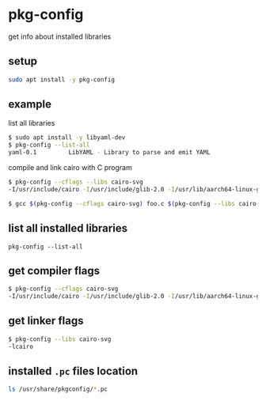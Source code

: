 # pkg-config

get info about installed libraries

## setup

```bash
sudo apt install -y pkg-config
```

## example

list all libraries

```bash
$ sudo apt install -y libyaml-dev
$ pkg-config --list-all
yaml-0.1         LibYAML - Library to parse and emit YAML
```

compile and link cairo with C program

```bash
$ pkg-config --cflags --libs cairo-svg
-I/usr/include/cairo -I/usr/include/glib-2.0 -I/usr/lib/aarch64-linux-gnu/glib-2.0/include -I/usr/include/pixman-1 -I/usr/include/uuid -I/usr/include/freetype2 -I/usr/include/libpng16 -lcairo

$ gcc $(pkg-config --cflags cairo-svg) foo.c $(pkg-config --libs cairo-svg) -o foo.out
```

## list all installed libraries

`pkg-config --list-all`

## get compiler flags

```bash
$ pkg-config --cflags cairo-svg
-I/usr/include/cairo -I/usr/include/glib-2.0 -I/usr/lib/aarch64-linux-gnu/glib-2.0/include -I/usr/include/pixman-1 -I/usr/include/uuid -I/usr/include/freetype2 -I/usr/include/libpng16
```

## get linker flags

```bash
$ pkg-config --libs cairo-svg
-lcairo
```

## installed `.pc` files location

```bash
ls /usr/share/pkgconfig/*.pc
```

